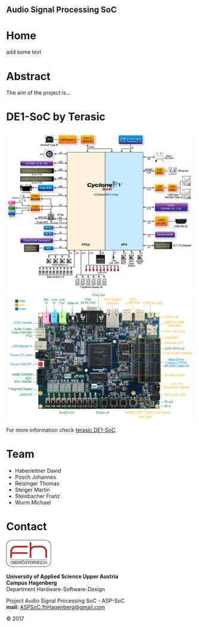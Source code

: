 ## Audio Signal Processing SoC

# Home

add some text

# Abstract

The aim of the project is...

# DE1-SoC by Terasic

<img src="/Pictures/DE1_SoC1.jpg">

<img src="/Pictures/DE1_SoC2.jpg">

For more information check [terasic DE1-SoC](http://www.terasic.com.tw/cgi-bin/page/archive.pl?Language=English&No=836 "Terasic Homepage")

# Team

- Haberleitner David
- Posch Johannes
- Reisinger Thomas
- Steiger Martin
- Steinbacher Franz
- Wurm Michael

# Contact

<img src="/Pictures/fhLogo.png" width="120" >

**University of Applied Science Upper Austria**  
**Campus Hagenberg**  
Department Hardware-Software-Design

Project Audio Signal Processing SoC - ASP-SoC  
**mail:** ASPSoC.fhHagenberg@gmail.com  

© 2017
